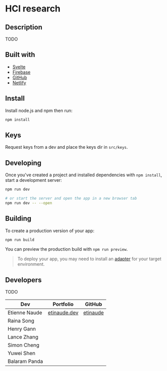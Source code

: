 # HCI research

## Description

TODO

## Built with

- [Svelte](https://svelte.dev/)
- [Firebase](https://firebase.google.com/)
- [GitHub](https://github.com)
- [Netlify](https://www.netlify.com/)

## Install

Install node.js and npm then run:

```bash
npm install
```

## Keys

Request keys from a dev and place the keys dir in `src/keys`.

## Developing

Once you've created a project and installed dependencies with `npm install`, start a development server:

```bash
npm run dev

# or start the server and open the app in a new browser tab
npm run dev -- --open
```

## Building

To create a production version of your app:

```bash
npm run build
```

You can preview the production build with `npm run preview`.

> To deploy your app, you may need to install an [adapter](https://kit.svelte.dev/docs/adapters) for your target environment.

## Developers

TODO

| Dev           | Portfolio                            | GitHub                                  |
| ------------- | ------------------------------------ | --------------------------------------- |
| Etienne Naude | [etinaude.dev](https://etinaude.dev) | [etinaude](https://github.com/etinaude) |
| Raina Song    |                                      |                                         |
| Henry Gann    |                                      |                                         |
| Lance Zhang   |                                      |                                         |
| Simon Cheng   |                                      |                                         |
| Yuwei Shen    |                                      |                                         |
| Balaram Panda |                                      |                                         |
